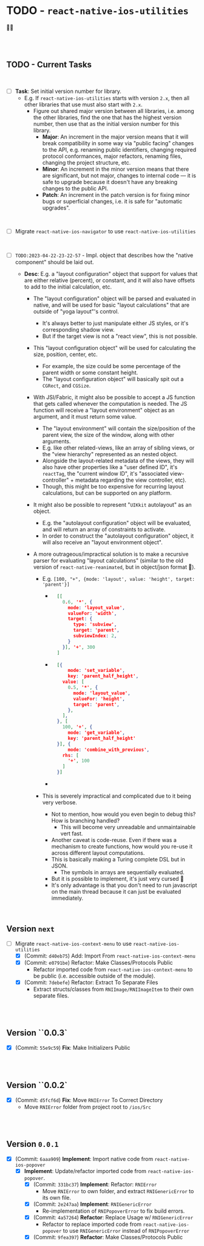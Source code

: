 # TODO - `react-native-ios-utilities`

💖🌼

<br><br>

## TODO - Current Tasks

<br>

- [ ] **Task**: Set initial version number for library.
	* E.g. If `react-native-ios-utilities` starts with version `2.x`, then all other libraries that use must also start with `2.x`.
		* Figure out shared major version between all libraries, i.e. among the other libraries, find the one that has the highest version number, then use that as the initial version number for this library.
			* **Major**: An increment in the major version means that it will break compatibility in some way via "public facing" changes to the API, e.g. renaming public identifiers, changing required protocol conformances, major refactors, renaming files, changing the project structure, etc.
			* **Minor**: An increment in the minor version means that there are significant, but not major, changes to internal code — it is safe to upgrade because it doesn't have any breaking changes to the public API.
			* **Patch**: An increment in the patch version is for fixing minor bugs or superficial changes, i.e. it is safe for "automatic upgrades".

<br>

- [ ] Migrate `react-native-ios-navigator` to use `react-native-ios-utilities`

<br>

- [ ] `TODO:2023-04-22-23-22-57` - Impl. object that describes how the "native component" should be laid out.

	* **Desc**: E.g. a "layout  configuration" object that support for values that are either relative (percent), or constant, and it will also have offsets to add to the initial calculation, etc. 

		* The  "layout  configuration" object will be parsed and evaluated in native, and will be used for basic "layout calculations" that are outside of "yoga layout"'s control.

			* It's always better to just manipulate either JS styles, or it's corresponding shadow view.
			* But if the target view is not a "react view", this is not possible.

		* This "layout configuration object" will be used for calculating the size, position, center, etc.

			* For example, the size could be some percentage of the parent width or some constant height.
			* The "layout configuration object" will basically spit out a `CGRect`, and `CGSize`.

		* With JSI/Fabric, it might also be possible to accept a JS function that gets called whenever the computation is needed. The JS function will receive a "layout environment" object as an argument, and it must return some value.

			* The "layout environment" will contain the size/position of the parent view, the size of the window, along with other arguments.
			* E.g. like other related-views, like an array of sibling views, or the "view hierarchy" represented as an nested object.
			* Alongside the layout-related metadata of the views, they will also have other properties like a "user defined ID", it's `reactTag`, the "current window ID", it's "associated view-controller" + metadata regarding the  view controller, etc).
			* Though, this might be too expensive for recurring layout calculations, but can be supported on any platform.

		* It might also be possible to represent "`UIKkit` autolayout" as an object.

			* E.g. the "autolayout configuration" object will be evaluated, and will return an array of constraints to activate. 
			* In order to construct the "autolayout configuration" object, it will also receive an "layout environment object".

		* A more outrageous/impractical solution is to make a recursive parser for evaluating "layout calculations" (similar to the old version of `react-native-reanimated`, but in object/json format 🤣).

			* E.g. `[100, "+", {mode: 'layout', value: 'height', target: 'parent'}]`

				* ```json
					[[
					  0.6, '*', {
					    mode: 'layout_value',
					    valueFor: 'width',
					    target: {
					      type: 'subview',
					      target: 'parent',
					      subviewIndex: 2,
					    }
					  }], '+', 300
					]
					```

				* ```json
					[{
						mode: 'set_variable',
						key: 'parent_half_height',
					  value: [
					  	0.5, '*', {
					      mode: 'layout_value',
					      valueFor: 'height',
					      target: 'parent',
					    },
					  ],
					}, [
					  100, '+', {
						mode: 'get_variable',
						key: 'parent_half_height'
					}], {
						mode: 'combine_with_previous',
					  rhs: [
					  	'+', 100
					  ]
					}]
					```

				* ```json
					
					```

			* This is severely impractical and complicated due to it being very verbose.

				* Not to mention, how would you even begin to debug this? How is branching handled?
					* This will become very unreadable and unmaintainable vert fast.
				* Another caveat is code-reuse. Even if there was a mechanism to create functions, how would you re-use it across different layout computations.
				*  This is basically making a Turing complete DSL but in JSON. 
					* The symbols in arrays are sequentially evaluated. 
				* But it is possible to implement, it's just very cursed 🤣
				* It's only advantage is that you don't need to run javascript on the main thread because it can just be evaluated immediately.

<br> 

## Version `next`

- [ ] Migrate `react-native-ios-context-menu` to use `react-native-ios-utilities`
	- [x] (Commit: `d40eb75`) Add: Import From `react-native-ios-context-menu`
	- [x] (Commit: `e0791be`) Refactor: Make Classes/Protocols Public
		* Refactor imported code from `react-native-ios-context-menu` to be public (i.e. accessible outside of the module).
	- [x] (Commit: `7debefe`) Refactor: Extract To Separate Files
		* Extract structs/classes from `RNIImage/RNIImageItem` to their own separate files.

<br><br>

## Version ``0.0.3`

- [x]  (Commit: `55e9c59`) **Fix**: Make Initializers Public

<br><br>

## Version ``0.0.2`

- [x] (Commit: `d5fcf6d`) **Fix**: Move `RNIError` To Correct Directory
	* Move `RNIError` folder from project root to `/ios/Src`

<br><br>

## Version `0.0.1`

- [x]  (Commit: `6aaa909`) **Implement**: Import native code from `react-native-ios-popover`
	- [x] **Implement**: Update/refactor imported code from `react-native-ios-popover`.
		- [x] (Commit: `331bc37`) **Implement**: Refactor: `RNIError` 
			* Move `RNIError` to own folder, and extract `RNIGenericError` to its own file.
		- [x] (Commit: `2e247aa`) **Implement**: `RNIGenericError`
			* Re-implementation of `RNIPopoverError` to fix build errors.
		- [x] (Commit: `4a57264`) **Refactor**: Replace Usage w/ `RNIGenericError` 
			* Refactor to replace imported code from `react-native-ios-popover` to use `RNIGenericError` instead of `RNIPopoverError`
		- [x] (Commit: `9fea397`) **Refactor**: Make Classes/Protocols Public